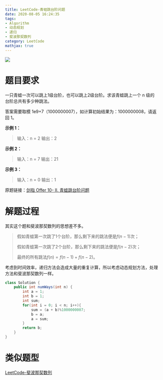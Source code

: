 ```yaml
---
title: LeetCode-青蛙跳台阶问题
date: 2020-08-05 16:24:35
tags: 
- Algorithm
- 动态规划
- 递归
- 斐波那契数列
category: LeetCode
mathjax: true
---
```


![](https://cdn.jsdelivr.net/gh/YuanbaoQiang/PicGoBed/img/20200805163945.jpg)

<!--more-->

# 题目要求

一只青蛙一次可以跳上1级台阶，也可以跳上2级台阶。求该青蛙跳上一个 n 级的台阶总共有多少种跳法。

答案需要取模 1e9+7（1000000007），如计算初始结果为：1000000008，请返回 1。

**示例 1：**

> 输入：n = 2
> 输出：2

**示例 2：**

> 输入：n = 7
> 输出：21

**示例 3：**

> 输入：n = 0
> 输出：1

原题链接：[剑指 Offer 10- II. 青蛙跳台阶问题](https://leetcode-cn.com/problems/qing-wa-tiao-tai-jie-wen-ti-lcof/)

# 解题过程

其实这个题和斐波那契数列的思想差不多。

> 假如青蛙第一次跳了1个台阶，那么剩下来的跳法便是$f(n-1)$次；
>
> 假如青蛙第一次跳了2个台阶，那么剩下来的跳法便是$f(n-2)$次；
>
> 最终的所有跳法$f(n)=f(n-1)+f(n-2)$。

考虑到时间效率，递归方法会造成大量的重复计算，所以考虑动态规划方法，处理方法和斐波那契数列一样。

```java
class Solution {
    public int numWays(int n) {
        int a = 1;
        int b = 1;
        int sum;
        for(int i = 0; i < n; i++){
            sum = (a + b)%1000000007;
            b = a;
            a = sum;
        }
        return b;
    }
}
```

# 类似题型

[LeetCode-斐波那契数列](https://blog.csdn.net/qyb19970829/article/details/107772513)